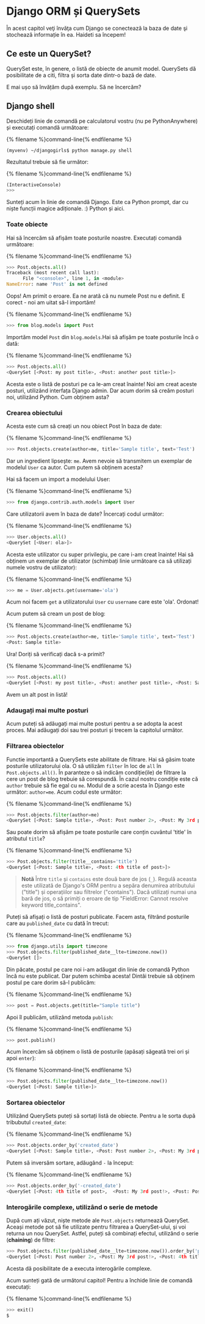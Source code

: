 # Django ORM și QuerySets

În acest capitol veţi învăţa cum Django se conectează la baza de date şi stochează informație în ea. Haideti sa începem!

## Ce este un QuerySet?

QuerySet este, în genere, o listă de obiecte de anumit model. QuerySets dă posibilitate de a citi, filtra și sorta date dintr-o bază de date.

E mai ușo să învățăm după exemplu. Să ne încercăm?

## Django shell

Deschideți linie de comandă pe calculatorul vostru (nu pe PythonAnywhere) și executați comandă următoare:

{% filename %}command-line{% endfilename %}

    (myvenv) ~/djangogirls$ python manage.py shell
    

Rezultatul trebuie să fie următor:

{% filename %}command-line{% endfilename %}

```python
(InteractiveConsole)
>>>
```

Sunteți acum în linie de comandă Django. Este ca Python prompt, dar cu niște funcții magice adiționale. :) Python și aici.

### Toate obiecte

Hai să încercăm să afișăm toate posturile noastre. Executați comandă următoare:

{% filename %}command-line{% endfilename %}

```python
>>> Post.objects.all()
Traceback (most recent call last):
      File "<console>", line 1, in <module>
NameError: name 'Post' is not defined
```

Oops! Am primit o eroare. Ea ne arată că nu numele Post nu e definit. E corect - noi am uitat să-l importăm!

{% filename %}command-line{% endfilename %}

```python
>>> from blog.models import Post
```

Importăm model `Post` din `blog.models`.Hai să afișăm pe toate posturile încă o dată:

{% filename %}command-line{% endfilename %}

```python
>>> Post.objects.all()
<QuerySet [<Post: my post title>, <Post: another post title>]>
```

Acesta este o listă de posturi pe ca le-am creat înainte! Noi am creat aceste posturi, utilizând interfața Django admin. Dar acum dorim să creăm posturi noi, utilizând Python. Cum obținem asta?

### Crearea obiectului

Acesta este cum să creați un nou obiect Post în baza de date:

{% filename %}command-line{% endfilename %}

```python
>>> Post.objects.create(author=me, title='Sample title', text='Test')
```

Dar un ingredient lipsește: `me`. Avem nevoie să transmitem un exemplar de modelul `User` ca autor. Cum putem să obținem acesta?

Hai să facem un import a modelului User:

{% filename %}command-line{% endfilename %}

```python
>>> from django.contrib.auth.models import User
```

Care utilizatorii avem în baza de date? Încercați codul următor:

{% filename %}command-line{% endfilename %}

```python
>>> User.objects.all()
<QuerySet [<User: ola>]>
```

Acesta este utilizator cu super privilegiu, pe care i-am creat înainte! Hai să obținem un exemplar de utilizator (schimbați linie următoare ca să utilizați numele vostru de utilizator):

{% filename %}command-line{% endfilename %}

```python
>>> me = User.objects.get(username='ola')
```

Acum noi facem `get` a utilizatorului `User` cu `username` care este 'ola'. Ordonat!

Acum putem să cream un post de blog:

{% filename %}command-line{% endfilename %}

```python
>>> Post.objects.create(author=me, title='Sample title', text='Test')
<Post: Sample title>
```

Ura! Doriți să verificați dacă s-a primit?

{% filename %}command-line{% endfilename %}

```python
>>> Post.objects.all()
<QuerySet [<Post: my post title>, <Post: another post title>, <Post: Sample title>]>
```

Avem un alt post in listă!

### Adaugați mai multe posturi

Acum puteți să adăugați mai multe posturi pentru a se adopta la acest proces. Mai adăugați doi sau trei posturi și trecem la capitolul următor.

### Filtrarea obiectelor

Functie importantă a QuerySets este abilitate de filtrare. Hai să găsim toate posturile utilizatorului ola. O să utilizăm `filter` în loc de `all` în `Post.objects.all()`. În paranteze o să indicăm condiție(ile) de filtrare la cere un post de blog trebuie să corespundă. În cazul nostru condiție este că `author` trebuie să fie egal cu `me`. Modul de a scrie acesta în Django este următor: `author=me`. Acum codul este următor:

{% filename %}command-line{% endfilename %}

```python
>>> Post.objects.filter(author=me)
<QuerySet [<Post: Sample title>, <Post: Post number 2>, <Post: My 3rd post!>, <Post: 4th title of post>]>
```

Sau poate dorim să afișăm pe toate posturile care conțin cuvântul 'title' în atributul `title`?

{% filename %}command-line{% endfilename %}

```python
>>> Post.objects.filter(title__contains='title')
<QuerySet [<Post: Sample title>, <Post: 4th title of post>]>
```

> **Notă** Între `title` și `contains` este două bare de jos (`_`). Regulă aceasta este utilizată de Django's ORM pentru a sepăra denumirea atributului ("title") și operațiilor sau filtrelor ("contains"). Dacă utilizați numai una bară de jos, o să primiți o eroare de tip "FieldError: Cannot resolve keyword title_contains".

Puteți să afișați o listă de posturi publicate. Facem asta, filtrând posturile care au `published_date` cu dată în trecut:

{% filename %}command-line{% endfilename %}

```python
>>> from django.utils import timezone
>>> Post.objects.filter(published_date__lte=timezone.now())
<QuerySet []>
```

Din păcate, postul pe care noi i-am adăugat din linie de comandă Python încă nu este publicat. Dar putem schimba acesta! Dintâi trebuie să obținem postul pe care dorim să-l publicăm:

{% filename %}command-line{% endfilename %}

```python
>>> post = Post.objects.get(title="Sample title")
```

Apoi îl publicăm, utilizând metoda `publish`:

{% filename %}command-line{% endfilename %}

```python
>>> post.publish()
```

Acum încercăm să obținem o listă de posturile (apăsați săgeată trei ori și apoi `enter`):

{% filename %}command-line{% endfilename %}

```python
>>> Post.objects.filter(published_date__lte=timezone.now())
<QuerySet [<Post: Sample title>]>
```

### Sortarea obiectelor

Utilizând QuerySets puteți să sortați listă de obiecte. Pentru a le sorta după tribubutul `created_date`:

{% filename %}command-line{% endfilename %}

```python
>>> Post.objects.order_by('created_date')
<QuerySet [<Post: Sample title>, <Post: Post number 2>, <Post: My 3rd post!>, <Post: 4th title of post>]>
```

Putem să inversăm sortare, adăugând `-` la început:

{% filename %}command-line{% endfilename %}

```python
>>> Post.objects.order_by('-created_date')
<QuerySet [<Post: 4th title of post>,  <Post: My 3rd post!>, <Post: Post number 2>, <Post: Sample title>]>
```

### Interogările complexe, utilizând o serie de metode

După cum ați văzut, niște metode ale `Post.objects` returnează QuerySet. Aceași metode pot să fie utilizate pentru filtrarea a QuerySet-ului, și voi returna un nou QuerySet. Astfel, puteți să combinați efectul, utilizând o serie (**chaining**) de filtre:

```python
>>> Post.objects.filter(published_date__lte=timezone.now()).order_by('published_date')
<QuerySet [<Post: Post number 2>, <Post: My 3rd post!>, <Post: 4th title of post>, <Post: Sample title>]>
```

Acesta dă posibilitate de a executa interogările complexe.

Acum sunteți gată de următorul capitol! Pentru a închide linie de comandă executați:

{% filename %}command-line{% endfilename %}

```python
>>> exit()
$
```